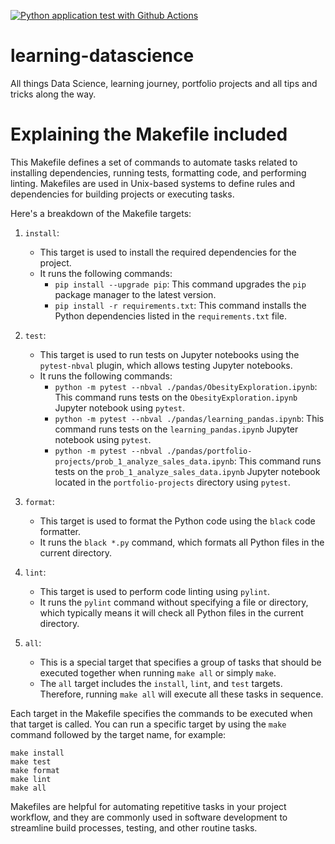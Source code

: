 [![Python application test with Github Actions](https://github.com/codekunoichi/learning-datascience/actions/workflows/makefile.yml/badge.svg?branch=master)](https://github.com/codekunoichi/learning-datascience/actions/workflows/makefile.yml)

# learning-datascience
All things Data Science, learning journey, portfolio projects and all tips and tricks along the way.


# Explaining the Makefile included

This Makefile defines a set of commands to automate tasks related to installing dependencies, running tests, formatting code, and performing linting. Makefiles are used in Unix-based systems to define rules and dependencies for building projects or executing tasks.

Here's a breakdown of the Makefile targets:

1. `install`:
   - This target is used to install the required dependencies for the project.
   - It runs the following commands:
     - `pip install --upgrade pip`: This command upgrades the `pip` package manager to the latest version.
     - `pip install -r requirements.txt`: This command installs the Python dependencies listed in the `requirements.txt` file.

2. `test`:
   - This target is used to run tests on Jupyter notebooks using the `pytest-nbval` plugin, which allows testing Jupyter notebooks.
   - It runs the following commands:
     - `python -m pytest --nbval ./pandas/ObesityExploration.ipynb`: This command runs tests on the `ObesityExploration.ipynb` Jupyter notebook using `pytest`.
     - `python -m pytest --nbval ./pandas/learning_pandas.ipynb`: This command runs tests on the `learning_pandas.ipynb` Jupyter notebook using `pytest`.
     - `python -m pytest --nbval ./pandas/portfolio-projects/prob_1_analyze_sales_data.ipynb`: This command runs tests on the `prob_1_analyze_sales_data.ipynb` Jupyter notebook located in the `portfolio-projects` directory using `pytest`.

3. `format`:
   - This target is used to format the Python code using the `black` code formatter.
   - It runs the `black *.py` command, which formats all Python files in the current directory.

4. `lint`:
   - This target is used to perform code linting using `pylint`.
   - It runs the `pylint` command without specifying a file or directory, which typically means it will check all Python files in the current directory.

5. `all`:
   - This is a special target that specifies a group of tasks that should be executed together when running `make all` or simply `make`.
   - The `all` target includes the `install`, `lint`, and `test` targets. Therefore, running `make all` will execute all these tasks in sequence.

Each target in the Makefile specifies the commands to be executed when that target is called. You can run a specific target by using the `make` command followed by the target name, for example:
```
make install
make test
make format
make lint
make all
```

Makefiles are helpful for automating repetitive tasks in your project workflow, and they are commonly used in software development to streamline build processes, testing, and other routine tasks.
